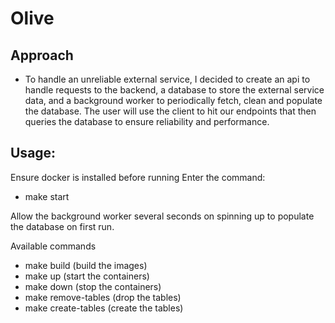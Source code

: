 # Olive


## Approach 
- To handle an unreliable external service, I decided to create an api to handle requests to the backend, a database 
to store the external service data, and a background worker to periodically fetch, clean and populate the database. The user
will use the client to hit our endpoints that then queries the database to ensure reliability and performance.  

## Usage: 
Ensure docker is installed before running 
Enter the command:
- make start

Allow the background worker several seconds on spinning up to populate the database on first run.

Available commands 
- make build (build the images)
- make up (start the containers)
- make down (stop the containers)
- make remove-tables (drop the tables)
- make create-tables (create the tables)